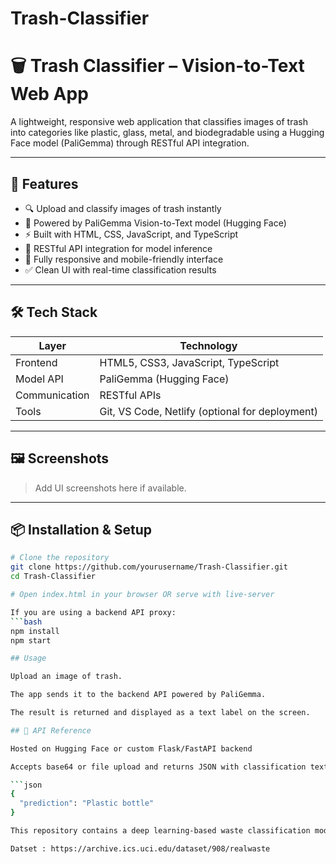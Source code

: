 # Trash-Classifier

# 🗑️ Trash Classifier – Vision-to-Text Web App

A lightweight, responsive web application that classifies images of trash into categories like plastic, glass, metal, and biodegradable using a Hugging Face model (PaliGemma) through RESTful API integration.

---

## 🚀 Features

- 🔍 Upload and classify images of trash instantly
- 🧠 Powered by PaliGemma Vision-to-Text model (Hugging Face)
- ⚡ Built with HTML, CSS, JavaScript, and TypeScript
- 🔄 RESTful API integration for model inference
- 📱 Fully responsive and mobile-friendly interface
- ✅ Clean UI with real-time classification results

---

## 🛠️ Tech Stack

| Layer         | Technology                     |
|---------------|---------------------------------|
| Frontend      | HTML5, CSS3, JavaScript, TypeScript |
| Model API     | PaliGemma (Hugging Face)       |
| Communication | RESTful APIs                   |
| Tools         | Git, VS Code, Netlify (optional for deployment) |

---

## 🖼️ Screenshots

> Add UI screenshots here if available.

---

## 📦 Installation & Setup

```bash
# Clone the repository
git clone https://github.com/yourusername/Trash-Classifier.git
cd Trash-Classifier

# Open index.html in your browser OR serve with live-server

If you are using a backend API proxy:
```bash
npm install
npm start

## Usage

Upload an image of trash.

The app sends it to the backend API powered by PaliGemma.

The result is returned and displayed as a text label on the screen.

## 🔗 API Reference

Hosted on Hugging Face or custom Flask/FastAPI backend

Accepts base64 or file upload and returns JSON with classification text

```json
{
  "prediction": "Plastic bottle"
}

This repository contains a deep learning-based waste classification model designed to automate the sorting of waste into three primary categories: Recyclable, Compostable, and Trash.

Datset : https://archive.ics.uci.edu/dataset/908/realwaste

